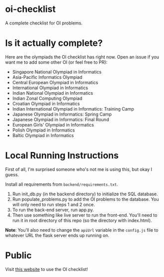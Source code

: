 # oi-checklist
A complete checklist for OI problems.

# Is it actually complete?

Here are the olympiads the OI checklist has right now. Open an issue if you want me to add some other OI (or feel free to PR):

- Singapore National Olympiad in Informatics
- Asia-Pacific Informatics Olympiad
- Central European Olympiad in Informatics
- International Olympiad in Informatics
- Indian National Olympiad in Informatics
- Indian Zonal Computing Olympiad
- Croatian Olympiad in Informatics
- Indian International Olympiad in Informatics: Training Camp
- Japanese Olympiad in Informatics: Spring Camp
- Japanese Olympiad in Informatics: Final Round
- European Girls' Olympiad in Informatics
- Polish Olympiad in Informatics
- Baltic Olympiad in Informatics

# Local Running Instructions

First of all, I'm surprised someone who's not me is using this, but okay I guess.

Install all requirements from `backend/requirements.txt`.

1. Run init_db.py (in the backend directory) to initialize the SQL database.
2. Run populate_problems.py to add the OI problems to the database. You will only need to run steps 1 and 2 once.
3. To run the back-end server, run app.py. 
4. Then use something like live server to run the front-end. You'll need to run it in root directory of this repo (so the directory with index.html).

**Note**: You'll also need to change the `apiUrl` variable in the `config.js` file to whatever URL the flask server ends up running on.

# Public

Visit [this website](https://avighnac.github.io/oi-checklist) to use the OI checklist!